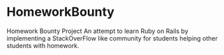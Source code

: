 # HomeworkBounty
Homework Bounty Project
An attempt to learn Ruby on Rails by implementing a StackOverFlow like community for students helping other students with homework.
